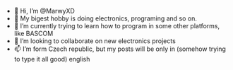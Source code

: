 - 👋 Hi, I’m @MarwyXD
- 👀 My bigest hobby is doing electronics, programing and so on.
- 🌱 I’m currently trying to learn how to program in some other platforms, like BASCOM 
- 💞️ I’m looking to collaborate on new electronics projects
- 📫 I’m form Czech republic, but my posts will be only in (somehow trying to type it all good) english

<!---
MarwyXD/MarwyXD is a ✨ special ✨ repository because its `README.md` (this file) appears on your GitHub profile.
You can click the Preview link to take a look at your changes.
--->
